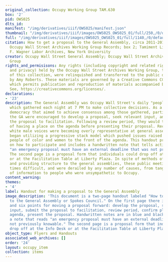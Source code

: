 ```yaml
---
original_collection: Occupy Working Group TAM.630
box: '2'
pid: OWS025
dlts_id:
manifest: "/img/derivatives/iiif/OWS025/manifest.json"
thumbnail: "/img/derivatives/iiif/images/OWS025_OWS025_01/full/250,/0/default.jpg"
full: "/img/derivatives/iiif/images/OWS025_OWS025_01/full/1140,/0/default.jpg"
citation: How to get a proposal to the General Assembly, circa 2011-2012; TAM.630
  Occupy Wall Street Archives Working Group Records; box 2; Tamiment Library/Robert
  F. Wagner Labor Archives, New York University
creator: Occupy Wall Street General Assembly; Occupy Wall Street Archives Working
  Group
rights_and_permisisons: Any rights (including copyright and related rights to publicity
  and privacy) held by the Occupy Wall Street Archives Working Group, the creator
  of this collection, were relinquished and transferred to the public domain in 2013
  by Amy Roberts. These materials are governed by a Creative Commons CC0 license,
  which permits publication and reproduction of materials accompanied by full attribution.
  See, https://creativecommons.org/licenses/.
declarations:
- '23'
description: The General Assembly was Occupy Wall Street's daily "people's assembly"
  which gathered each night at 7 PM to make collective decisions. As a form of direct
  democracy that aimed to achieve consensus among those gathered, participants in
  the GA were encouraged to develop a proposal, seek relevant input, and then submit
  the proposal to facilitation. Following a review period, they would then get a confirmation
  of having a place on the agenda before presenting their proposal. Recognizing that
  white male voices were becoming overly representative at general assemblies, Occupy
  began utilizing a progressive stack model which pushed issues raised by, for example,
  people of color and women to the front of the agenda. This handout provides guidance
  on how to participate and includes a handwritten note that tells activists that
  "an emergency proposal must have an external deadline that was not previously knowable."
  The second page is a proposal form that individuals could drop off at the Info Desk
  or at the Facilitation Table at Liberty Plaza. In spite of methods of organizing
  and providing structure to the general assemblies, these public meetings were at
  times difficult, and were derailed by any number of causes, from tangential points
  of information to people who were unsympathetic to Occupy.
content_warning:
themes:
- '4'
label: Handout for making a proposal to the General Assembly
image_description: 'This document is a two-page handout labeled "How to get a Proposal
  to the General Assembly or Spokes Council." On the first page there is a flowchart
  and six points for moving a proposal forward: develop the proposal, seek relevant
  input, submit the proposal to facilitation, review period, confirm place on the
  agenda, present the proposal. Handwritten notes are in blue and black ink, including
  a note that reads "an emergency proposal must have an external deadline that was
  not previously knowable." The second page is a proposal form that individuals could
  drop off at the Info Desk or at the Facilitation Table at Liberty Plaza. '
object_type: Flyers and Handouts
associated_web_archives: []
order: '24'
layout: occupy_item
collection: items
---
```

